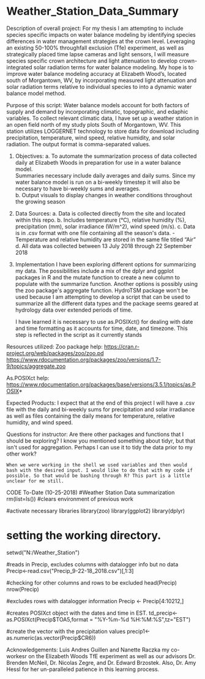# Weather_Station_Data_Summary

Description of overall project:
	For my thesis I am attempting to include species specific impacts on water balance modeling by identifying species differences in water management strategies at the crown level. Leveraging an existing 50-100% throughfall exclusion (Tfe) experiment, as well as strategically placed time lapse cameras and light sensors, I will measure species specific crown architecture and light attenuation to develop crown-integrated solar radiation terms for water balance modeling. My hope is to improve water balance modeling accuracy at Elizabeth Wood’s, located south of Morgantown, WV, by incorporating measured light attenuation and solar radiation terms relative to individual species to into a dynamic water balance model method.  

Purpose of this script:
	Water balance models account for both factors of supply and demand by incorporating climatic, topographic, and edaphic variables. To collect relevant climatic data, I have set up a weather station in an open field north of my study plots South of Morgantown, WV. This station utilizes LOGGERNET technology to store data for download including precipitation, temperature, wind speed, relative humidity, and solar radiation. The output format is comma-separated values.

1) Objectives:
  a. To automate the summarization process of data collected daily at Elizabeth Woods in preparation for use in a water balance model.    
  Summaries necessary include daily averages and daily sums. Since my water balance model is run on a bi-weekly timestep it will also be necessary to have bi-weekly sums and averages.  
  b. Output visuals to display changes in weather conditions throughout the growing season

2) Data Sources:
  a. Data is collected directly from the site and located within this repo.
  b. Includes temperature (°C), relative humidity (%), precipitation (mm), solar irradiance (W/m^2), wind speed (m/s).
  c. Data is in .csv format with one file containing all the season's data.
    -Temperature and relative humidity are stored in the same file titled “Air”
	d. All data was collected between 13 July 2018 through 22 September 2018

3) Implementation
	I have been exploring different options for summarizing my data. The possibilities include a mix of the dplyr and ggplot packages in R and the mutate function to create a new column to populate with the summarize function. Another options is possibly using the zoo package's aggregate function. HydroTSM package won't be used because I am attempting to develop a script that can be used to summarize all the different data types and the package seems geared at hydrology data over extended periods of time.

	I have learned it is necessary to use as.POSIXct() for dealing with date and time formatting as it accounts for time, date, and timezone. This step is reflected in the script as it currently stands

Resources utilized:
Zoo package help: https://cran.r-project.org/web/packages/zoo/zoo.pd
https://www.rdocumentation.org/packages/zoo/versions/1.7-9/topics/aggregate.zoo

As.POSIXct help: https://www.rdocumentation.org/packages/base/versions/3.5.1/topics/as.POSIX*

Expected Products:
	I expect that at the end of this project I will have a .csv file with the daily and bi-weekly sums for precipitation and solar irradiance as well as files containing the daily means for temperature, relative humidity, and wind speed.  

Questions for instructor:
	Are there other packages and functions that I should be exploring? I know you mentioned something about tidyr, but that isn't used for aggregation. Perhaps I can use it to tidy the data prior to my other work?

	When we were working in the shell we used variables and then would bash with the desired input. I would like to do that with my code if possible. So that would be bashing through R? This part is a little unclear for me still.

CODE To-Date (10-25-2018)
#Weather Station Data summarization
rm(list=ls()) #clears environment of previous work

#activate necessary libraries
library(zoo)
library(ggplot2)
library(dplyr)

# setting the working directory.
setwd("N:/Weather_Station")

#reads in Precip, excludes columns with datalogger info but no data
Precip<-read.csv("Precip_9-22-18_2018.csv")[,1:3]

#checking for other columns and rows to be excluded
head(Precip)
nrow(Precip)

#excludes rows with datalogger information
Precip <- Precip[4:10212,]

#creates POSIXct object with the dates and time in EST.
td_precip<-as.POSIXct(Precip$TOA5,format = "%Y-%m-%d %H:%M:%S",tz="EST")

#create the vector with the precipitation values
precip1<-as.numeric(as.vector(Precip$CR6))

Acknowledgements: Luis Andres Guillen and Nanette Raczka my co-workesr on the Elizabeth Woods TfE experiment as well as our advisors Dr. Brenden McNeil, Dr. Nicolas Zegre, and Dr. Edward Brzostek. Also, Dr. Amy Hessl for her un-paralleled patience in this learning process.    
